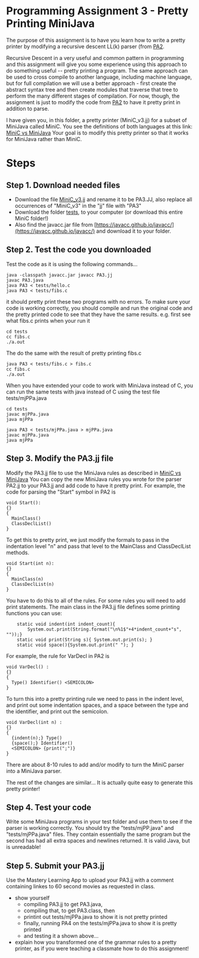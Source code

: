 # Programming Assignment 3 - Pretty Printing MiniJava
The purpose of this assignment is to have you learn how to write a pretty printer by modifying a
recursive descent LL(k) parser (from [PA2](../PA2/README.md).

Recursive Descent in a very useful and common pattern in programming and this assignment will give
you some experience using this approach to do something useful -- pretty printing a program. The same
approach can be used to cross compile to another language, including machine language, but for full
compilation we will use a better approach - first create the abstract syntax tree and then create modules
that traverse that tree to perform the many different stages of compilation.  For now, though, the
assignment is just to modify the code from [PA2](../PA2/README.md) to have it pretty print in addition to parse.

I have given you, in this folder, a pretty printer (MiniC_v3.jj) for a subset of MiniJava called MiniC.
You see the definitions of both languages at this link: [MiniC vs MiniJava](../MiniCvsMiniJava.md)
Your goal is to modify this pretty printer so that it works for MiniJava rather than MiniC.

# Steps
## Step 1. Download needed files
* Download the file [MiniC_v3.jj](./MiniC_v3.jj) and rename it to be PA3.JJ, also replace all occurrences of "MiniC_v3" in the "jj" file with "PA3"
* Download the folder [tests](./tests), to your computer (or download this entire MiniC folder!)
* Also find the javacc.jar file from [https://javacc.github.io/javacc/](https://javacc.github.io/javacc/) and download it to your folder.

## Step 2. Test the code you downloaded
Test the code as it is using the following commands...
```
java -classpath javacc.jar javacc PA3.jj
javac PA3.java
java PA3 < tests/hello.c
java PA3 < tests/fibs.c
```
it should pretty print these two programs with no errors.
To make sure your code is working correctly, you should compile and run the original code and the pretty printed code to see that they have the same results.
e.g. first see what fibs.c prints when your run it
```
cd tests
cc fibs.c
./a.out
```
The do the same with the result of pretty printing fibs.c
```
java PA3 < tests/fibs.c > fibs.c
cc fibs.c
./a.out
```
When you have extended your code to work with MiniJava instead of C, you can run the same tests with java instead of C
using the test file tests/mjPPa.java
```
cd tests
javac mjPPa.java
java mjPPa
```
```
java PA3 < tests/mjPPa.java > mjPPa.java
javac mjPPa.java
java mjPPa
```

## Step 3. Modify the PA3.jj file
Modify the PA3.jj file to use the MiniJava rules as described in [MiniC vs MiniJava](../MiniCvsMiniJava.md)
You can copy the new MiniJava rules you wrote for the parser PA2.jj to your PA3.jj and add code to have it pretty print.
For example, the code for parsing the "Start" symbol in PA2 is
```
void Start():
{}
{
  MainClass()
  ClassDeclList()
}
```
To get this to pretty print, we just modify the formals to pass in the indentation level "n"
and pass that level to the MainClass and ClassDeclList methods.
```
void Start(int n):
{}
{
  MainClass(n)
  ClassDeclList(n)
}
```
You have to do this to all of the rules.  For some rules you will need to add print statements.
The main class in the PA3.jj file defines some printing functions you can use:
```
    static void indent(int indent_count){
        System.out.print(String.format("\n%1$"+4*indent_count+"s", ""));}   
    static void print(String s){ System.out.print(s); }
    static void space(){System.out.print(" "); }
```
For example, the rule for VarDecl in PA2 is
```
void VarDecl() :
{}
{ 
  Type() Identifier() <SEMICOLON>
}
```
To turn this into a pretty printing rule we need to pass in the indent level, and print out
some indentation spaces, and a space between the type and the identifier, and print out the semicolon.
```
void VarDecl(int n) :
{}
{ 
  {indent(n);} Type()
  {space();} Identifier()
  <SEMICOLON> {print(";")}
}
```
There are about 8-10 rules to add and/or modify to turn the MiniC parser into a MiniJava parser.

The rest of the changes are similar... It is actually quite easy to generate this pretty printer!

## Step 4. Test your code
Write some MiniJava programs in your test folder and use them to see if the parser is working correctly.
You should try the "tests/mjPP.java" and "tests/mjPPa.java" files. They contain essentially the same program
but the second has had all extra spaces and newlines returned. It is valid Java, but is unreadable!

## Step 5. Submit your PA3.jj 
Use the Mastery Learning App to upload your PA3.jj with a comment containing linkes to 60 second movies as requested in class.
 * show yourself
     * compiling PA3.jj to get PA3.java,
     * compiling that, to get PA3.class, then
     * printint out tests/mjPPa.java to show it is not pretty printed
     * finally, running PA4 on the tests/mjPPa.java to show it is pretty printed
     * and testing it a shown above...
 * explain how you transformed one of the grammar rules to a pretty printer, as if you were teaching a classmate how to do this assignment! 



